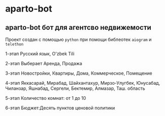 ﻿# aparto-bot
## aparto-bot бот для агентсво недвижемости

Проект создан с помощью `python` при помощи библеотек `aiogram` и `telethon`

1-этап
Русский язык, O'zbek Tili

2-этап Выберает 
Аренда, Продажа 

3-этап
Новостройки, Квартиры, Дома, Коммерческое, Помещение

4-этап
Яккасарай, Мирабад, Шайхантахур, Мирзо-Улугбек, Юнусабад, Чиланзар, Яшнабад, Сергели, Бектемир, Алмазар, Таш. область

5-этап
Количество комнат: от 1 до 10

6-этап
Бюджет:Десять пунктов ценовой политики

